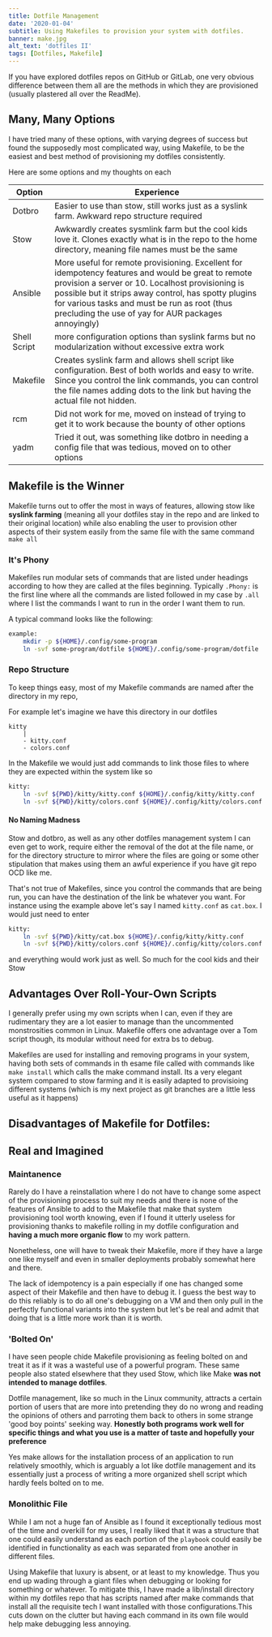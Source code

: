 ```yaml
---
title: Dotfile Management
date: '2020-01-04'
subtitle: Using Makefiles to provision your system with dotfiles.
banner: make.jpg
alt_text: 'dotfiles II'
tags: [Dotfiles, Makefile]
---
```


If you have explored dotfiles repos on GitHub or GitLab, one very obvious difference between them all are the methods
in which they are provisioned (usually plastered all over the ReadMe).

## Many, Many Options

I have tried many of these options, with varying degrees of success but found the supposedly most complicated way,
using Makefile, to be the easiest and best method of provisioning my dotfiles consistently.

Here are some options and my thoughts on each

| Option       | Experience                                                                                                                                                                                                                                                                                                              |
| ------------ | ----------------------------------------------------------------------------------------------------------------------------------------------------------------------------------------------------------------------------------------------------------------------------------------------------------------------- |
| Dotbro       | Easier to use than stow, still works just as a syslink farm. Awkward repo structure required                                                                                                                                                                                                                            |
| Stow         | Awkwardly creates sysmlink farm but the cool kids love it. Clones exactly what is in the repo to the home directory, meaning file names must be the same                                                                                                                                                                |
| Ansible      | More useful for remote provisioning. Excellent for idempotency features and would be great to remote provision a server or 10. Localhost provisioning is possible but it strips away control, has spotty plugins for various tasks and must be run as root (thus precluding the use of yay for AUR packages annoyingly) |
| Shell Script | more configuration options than syslink farms but no modularization without excessive extra work                                                                                                                                                                                                                        |
| Makefile     | Creates syslink farm and allows shell script like configuration. Best of both worlds and easy to write. Since you control the link commands, you can control the file names adding dots to the link but having the actual file not hidden.                                                                              |
| rcm          | Did not work for me, moved on instead of trying to get it to work because the bounty of other options                                                                                                                                                                                                                   |
| yadm         | Tried it out, was something like dotbro in needing a config file that was tedious, moved on to other options                                                                                                                                                                                                            |

## Makefile is the Winner

Makefile turns out to offer the most in ways of features, allowing stow like **syslink farming**
(meaning all your dotfiles stay in the repo and are linked to their original location) while also
enabling the user to provision other aspects of their system easily from the same file with the same
command `make all`

### It's Phony

Makefiles run modular sets of commands that are listed under headings according to how they are
called at the files beginning. Typically `.Phony:` is the first line where all the commands are
listed followed in my case by `.all` where I list the commands I want to run in the order I want
them to run.

A typical command looks like the following:

```bash
example:
    mkdir -p ${HOME}/.config/some-program
    ln -svf some-program/dotfile ${HOME}/.config/some-program/dotfile
```

### Repo Structure

To keep things easy, most of my Makefile commands are named after the directory in my repo,

For example let's imagine we have this directory in our dotfiles

```$xslt
kitty
    |
    - kitty.conf
    - colors.conf

```

In the Makefile we would just add commands to link those files to where they are expected within the system like so

```bash
kitty:
    ln -svf ${PWD}/kitty/kitty.conf ${HOME}/.config/kitty/kitty.conf
    ln -svf ${PWD}/kitty/colors.conf ${HOME}/.config/kitty/colors.conf
```

#### No Naming Madness

Stow and dotbro, as well as any other dotfiles management system I can even get to work, require either the removal of the dot at the file name, or for the directory structure to mirror where the files are going or some other stipulation that makes using them an awful experience if you have git repo OCD like me.

That's not true of Makefiles, since you control the commands that are being run, you can have the destination of the link be whatever you want. For instance using the example above let's say I named `kitty.conf` as `cat.box`. I would just need to enter

```bash
kitty:
    ln -svf ${PWD}/kitty/cat.box ${HOME}/.config/kitty/kitty.conf
    ln -svf ${PWD}/kitty/colors.conf ${HOME}/.config/kitty/colors.conf
```

and everything would work just as well. So much for the cool kids and their Stow

## Advantages Over Roll-Your-Own Scripts

I generally prefer using my own scripts when I can, even if they are rudimentary they are a lot easier to manage than
the uncommented monstrosities common in Linux. Makefile offers one advantage over a Tom script though, its modular
without need for extra bs to debug.

Makefiles are used for installing and removing programs in your system, having both sets of commands in th esame file
called with commands like `make install` which calls the make command install. Its a very elegant system compared to
stow farming and it is easily adapted to provisioing different systems (which is my next project as git branches are
a little less useful as it happens)

## Disadvantages of Makefile for Dotfiles:

## Real and Imagined

### Maintanence

Rarely do I have a reinstallation where I do not have to change some aspect of the provisioning process to
suit my needs and there is none of the features of Ansible to add to the Makefile that make that system
provisioning tool worth knowing, even if I found it utterly useless for provisioning thanks to makefile rolling
in my dotfile configuration and **having a much more organic flow** to my work pattern.

Nonetheless, one will have to tweak their Makefile, more if they have a large one like myself and even in smaller
deployments probably somewhat here and there.

The lack of idempotency is a pain especially if one has changed some aspect of their Makefile and then have to debug
it. I guess the best way to do this reliably is to do all one's debugging on a VM and then only pull in the perfectly
functional variants into the system but let's be real and admit that doing that is a little more work than it is worth.

### 'Bolted On'

I have seen people chide Makefile provisioning as feeling bolted on and treat it as if it was a wasteful use of a
powerful program. These same people also stated elsewhere that they used Stow, which like Make **was not intended
to manage dotfiles**.

Dotfile management, like so much in the Linux community, attracts a certain portion of users that are more into
pretending they do no wrong and reading the opinions of others and parroting them back to others in some strange 'good
boy points' seeking way. **Honestly both programs work well for specific things and what you use is a matter of taste
and hopefully your preference**

Yes make allows for the installation process of an application to run relatively smoothly, which is arguably a lot
like dotfile management and its essentially just a process of writing a more organized shell script which hardly feels
bolted on to me.

### Monolithic File

While I am not a huge fan of Ansible as I found it exceptionally tedious most of the time and overkill for my uses, I
really liked that it was a structure that one could easily understand as each portion of the `playbook` could easily be
identified in functionality as each was separated from one another in different files.

Using Makefile that luxury is absent, or at least to my knowledge. Thus you end up wading through a giant files when
debugging or looking for something or whatever. To mitigate this, I have made a lib/install directory within my dotfiles
repo that has scripts named after make commands that install all the requisite tech I want installed with those
configurations.This cuts down on the clutter but having each command in its own file would help make debugging less
annoying.
